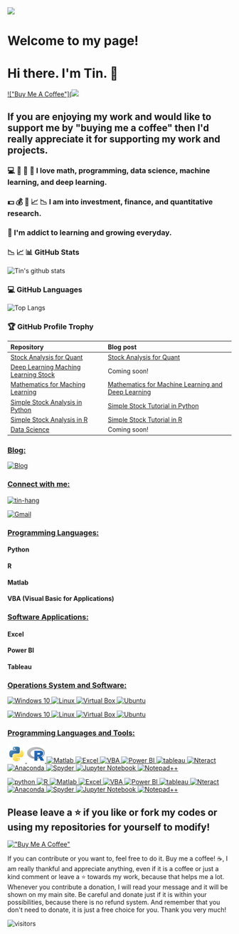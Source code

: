 <img src="Profile.PNG">  

# Welcome to my page!   
  
# Hi there. I'm Tin. 👋   


[!["Buy Me A Coffee"](<img src="https://img.buymeacoffee.com/button-api/?text=Buy me a coffee&emoji=&slug=lastancientone&button_colour=5F7FFF&font_colour=ffffff&font_family=Inter&outline_colour=000000&coffee_colour=FFDD00" />](https://www.buymeacoffee.com/lastancientone)

## If you are enjoying my work and would like to support me by "buying me a coffee" then I'd really appreciate it for supporting my work and projects.
 
### :computer: :1234: :symbols: :robot: I love math, programming, data science, machine learning, and deep learning.  
### :dollar: :moneybag: :money_with_wings: :chart_with_upwards_trend: :chart_with_downwards_trend: I am into investment, finance, and quantitative research.  
### :seedling: I'm addict to learning and growing everyday.  

### 📉 📈 📊 GitHub Stats
![Tin's github stats](https://github-readme-stats.vercel.app/api?username=LastAncientOne&show_icons=true&theme=github_dark)

### 💻 GitHub Languages
![Top Langs](https://github-readme-stats.vercel.app/api/top-langs/?username=LastAncientOne&layout=compact&show_icons=true&theme=github_dark)

### 🏆 GitHub Profile Trophy  

| Repository | Blog post |
| :--- | :--- |
| [Stock Analysis for Quant](https://github.com/LastAncientOne/Stock_Analysis_For_Quant) | [Stock Analysis for Quant](https://quantanalysis.finance.blog/2022/05/03/stock-analysis-for-quant/)|
| [Deep Learning Maching Learning Stock](https://github.com/LastAncientOne/Deep-Learning-Machine-Learning-Stock) | Coming soon! |
| [Mathematics for Maching Learning](https://github.com/LastAncientOne/Mathematics_for_Machine_Learning) | [Mathematics for Machine Learning and Deep Learning](https://quantanalysis.finance.blog/2022/03/28/mathematics-for-machine-learning-and-deep-learning/)|
| [Simple Stock Analysis in Python](https://github.com/LastAncientOne/SimpleStockAnalysisPython) | [Simple Stock Tutorial in Python](https://quantanalysis.finance.blog/2019/05/09/simple-stock-tutorial-in-python/) | 
| [Simple Stock Analysis in R](https://github.com/LastAncientOne/SimpleStockAnalysisR)| [Simple Stock Tutorial in R](https://quantanalysis.finance.blog/2022/03/27/simple-stock-analysis-in-r/) |  
| [Data Science](https://github.com/LastAncientOne/Data-Science)| Coming soon! |   


### <ins> Blog:  
<p align="left"> </a> <a href="https://quantanalysis.finance.blog/" target="_blank"> <img src="https://www.kindpng.com/picc/m/197-1971599_blog-blog-icon-png-blue-transparent-png.png" alt="Blog" width="100" height="100"/> </a>  

### <ins> Connect with me:
<p align="left">
<a href="https://www.linkedin.com/in/tin-hang" target="blank"><img align="center" src="https://raw.githubusercontent.com/rahuldkjain/github-profile-readme-generator/master/src/images/icons/Social/linked-in-alt.svg" alt="tin-hang" height="70" width="70"/></a>
 
</p> </a> <a href="mailto:lastancientone@gmail.com" target="_blank"> <img src="https://vectorseek.com/wp-content/uploads/2021/02/Gmail-Logo-Vector-730x730.jpg" alt="Gmail" width="100" height="100"/> </a> 

### <ins> Programming Languages:     
#### Python  
#### R  
#### Matlab  
#### VBA (Visual Basic for Applications)  

### <ins> Software Applications:  
#### Excel  
#### Power BI  
#### Tableau  

<h3 align="left"> <ins> Operations System and Software:</h3>
<p align="left"> </a> <a href="https://www.microsoft.com/en-us/windows/get-windows-10" target="_blank"> <img src="https://www.pngkit.com/png/detail/19-194579_upgrade-gobierno-open-business-logo-windows-10-home.png" alt="Windows 10" width="60" height="60"/> </a> <a href="https://www.linux.org/" target="_blank"> <img src="https://www.freepnglogos.com/uploads/linux-png/linux-acceleration-digital-phone-high-speed-internet-website-13.png" alt="Linux" width="60" height="60"/> <a href="https://www.virtualbox.org/" target="_blank"> <img src="https://unixmen.com/wp-content/uploads/2013/06/virtualbox_200x175.png" alt="Virtual Box" width="60" height="60"/> </a> <a href="https://ubuntu.com/" target="_blank"> <img src="https://assets.ubuntu.com/v1/29985a98-ubuntu-logo32.png" alt="Ubuntu" width="60" height="60"/> </a> </p>

<p align="left"> </a> <a href="https://www.microsoft.com/en-us/windows/get-windows-10" target="_blank"> <img src="https://i0.wp.com/wpteq.org/wp-content/uploads/2019/03/ezgif.com-optimize-1.gif?ssl=1" alt="Windows 10" width="130" height="100"/> </a> <a href="https://www.linux.org/" target="_blank"> <img src="https://images.pling.com/img/00/00/55/86/05/1442245/24647f211b4887364973b9958bed65676de92a8d7b2cf31af3e3297a9d74b8ab037e.gif" alt="Linux" width="130" height="100"/> <a href="https://www.virtualbox.org/" target="_blank"> <img src="https://4.bp.blogspot.com/-t-zHn60q6w4/WiTfESWFzXI/AAAAAAAAAOc/mx8ToEbrbzgo3xvrPTASXm8-i0rGGxZYQCLcBGAs/s1600/virtualbox2.gif" alt="Virtual Box" width="130" height="100"/> </a> <a href="https://ubuntu.com/" target="_blank"> <img src="https://upload.wikimedia.org/wikipedia/commons/e/e1/Ubuntu_16.04_LTS_Starting.gif" alt="Ubuntu" width="130" height="100"/> </a> </p>  


<h3 align="left"> <ins> Programming Languages and Tools:</h3>
<p align="left"> </a> <a href="https://www.python.org" target="_blank"> <img src="https://raw.githubusercontent.com/devicons/devicon/master/icons/python/python-original.svg" alt="python" width="40" height="40"/> </a> <a href="https://www.r-project.org/" target="_blank"> <img src="https://raw.githubusercontent.com/github/explore/80688e429a7d4ef2fca1e82350fe8e3517d3494d/topics/r/r.png" alt="R" width="40" height="40"/> </a> <a href="https://www.mathworks.com/" target="_blank"> <img src="https://upload.wikimedia.org/wikipedia/commons/2/21/Matlab_Logo.png" alt="Matlab" width="40" height="40"/> </a> <a href="https://www.microsoft.com/en-us/microsoft-365/excel" target="_blank"> <img src="https://zapier-images.imgix.net/storage/services/296388d714e0dcd78105c9b165ca751e.png?auto=format&ixlib=react-9.0.2&ar=undefined&fit=crop&h=105&w=105&q=50&dpr=1g" alt="Excel" width="40" height="40"/>  </a> <a href="https://www.automateexcel.com/vba-code-examples/" target="_blank"> <img src="https://nakedsecurity.sophos.com/wp-content/uploads/sites/2/2015/09/vba-957.jpg?w=780&h=408&crop=1" alt="VBA" width="40" height="40"/> </a> <a href="https://powerbi.microsoft.com/en-us/" target="_blank"> <img src="https://www.k2e.com/wp-content/uploads/2018/12/Power-BI-Logo.png" alt="Power BI" width="40" height="40"/> </a> <a href="https://www.tableau.com/" target="_blank"> <img src="https://pbs.twimg.com/profile_images/1268207088683020288/d9agkn4h.jpg" alt="tableau" width="40" height="40"/> </a> <a href="https://nteract.io/" target="_blank"> <img src="https://avatars.githubusercontent.com/u/12401040?s=200&v=4" alt="Nteract" width="40" height="40"/> </a> <a href="https://anaconda.org/" target="_blank"> <img src="https://www.clipartkey.com/mpngs/m/227-2271689_transparent-anaconda-logo-png.png" alt="Anaconda" width="40" height="40"/> </a> <a href="https://www.spyder-ide.org/" target="_blank"> <img src="https://www.pinclipart.com/picdir/middle/180-1807410_spyder-icon-clipart.png" alt="Spyder" width="40" height="40"/> </a> <a href="https://jupyter.org/" target="_blank"> <img src="https://upload.wikimedia.org/wikipedia/commons/3/38/Jupyter_logo.svg" alt="Jupyter Notebook" width="40" height="40"/> </a> <a href="https://notepad-plus-plus.org/" target="_blank"> <img src="https://logos-download.com/wp-content/uploads/2019/07/Notepad_Logo.png" alt="Notepad++" width="40" height="40"/> </a> </p>

<p align="left"> </a> <a href="https://www.python.org" target="_blank"> <img src="https://i.pinimg.com/originals/ca/00/60/ca0060f3414e6e20b75983acddafad53.gif" alt="python" width="80" height="80"/> </a> <a href="https://www.r-project.org/" target="_blank"> <img src="https://user-images.githubusercontent.com/1775316/36732568-68dc69e6-1bce-11e8-890a-5cd3a20ab8d6.gif" alt="R" width="80" height="80"/> </a> <a href="https://www.mathworks.com/" target="_blank"> <img src="https://www.mathworks.com/matlabcentral/mlc-downloads/downloads/submissions/28736/versions/1/screenshot.gif" alt="Matlab" width="80" height="80"/> </a> <a href="https://www.microsoft.com/en-us/microsoft-365/excel" target="_blank"> <img src="https://cdn.dribbble.com/users/489311/screenshots/6691380/excel-icons-animation.gif" alt="Excel" width="80" height="80"/>  </a> <a href="https://www.automateexcel.com/vba-code-examples/" target="_blank"> <img src="https://www.automateexcel.com/excel/wp-content/uploads/2019/08/vba-select-case.gif" alt="VBA" width="80" height="80"/> </a> <a href="https://powerbi.microsoft.com/en-us/" target="_blank"> <img src="https://i.pinimg.com/originals/31/6c/eb/316ceb2b81248f951926e806ecb6e8a9.gif" alt="Power BI" width="80" height="80"/> </a> <a href="https://www.tableau.com/" target="_blank"> <img src="https://cdnl.tblsft.com/sites/default/files/pages/getinsightsfast.gif" alt="tableau" width="80" height="80"/> </a> <a href="https://nteract.io/" target="_blank"> <img src="https://i.pinimg.com/originals/46/41/fc/4641fcec0c56d981197490bcd7d338b2.gif" alt="Nteract" width="80" height="80"/> </a> <a href="https://anaconda.org/" target="_blank"> <img src="https://miro.medium.com/max/1400/1*zwS2092rj5O7lFmTYdyi8g.gif" alt="Anaconda" width="80" height="80"/> </a> <a href="https://www.spyder-ide.org/" target="_blank"> <img src="https://www.spyder-ide.org/blog/spyder-kite-funding/spyder-kite-completions.gif" alt="Spyder" width="80" height="80"/> </a> <a href="https://jupyter.org/" target="_blank"> <img src="https://user-images.githubusercontent.com/35968931/72755630-de731680-3bc2-11ea-9d0f-46da96d6efda.gif" alt="Jupyter Notebook" width="80" height="80"/> </a> <a href="https://notepad-plus-plus.org/" target="_blank"> <img src="https://code2care.org/q/how-to-open-a-new-tab-in-notepad-plus-plus/images/Open%20New%20Tab%20in%20Notepad++.gif" alt="Notepad++" width="80" height="80"/> </a> </p>   

## Please leave a ⭐️ if you like or fork my codes or using my repositories for yourself to modify!

[!["Buy Me A Coffee"](https://www.buymeacoffee.com/assets/img/custom_images/yellow_img.png)](https://www.buymeacoffee.com/lastancientone) 

If you can contribute or you want to, feel free to do it. Buy me a coffee! ☕, I am really thankful and appreciate anything, even if it is a coffee or just a kind comment or leave a ⭐️ towards my work, because that helps me a lot. Whenever you contribute a donation, I will read your message and it will be shown on my main site. Be careful and donate just if it is within your possibilities, because there is no refund system. And remember that you don't need to donate, it is just a free choice for you. Thank you very much!    

![visitors](https://visitor-badge.laobi.icu/badge?page_id=lastancientone.lastancientone)

<!--
**LastAncientOne/LastAncientOne** is a ✨ _special_ ✨ repository because its `README.md` (this file) appears on your GitHub profile.

Here are some ideas to get you started:

- 🔭 I’m currently working on ...
- 🌱 I’m currently learning ...
- 👯 I’m looking to collaborate on ...
- 🤔 I’m looking for help with ...
- 💬 Ask me about ...
- 📫 How to reach me: ...
- 😄 Pronouns: ...
- ⚡ Fun fact: ...
-->
